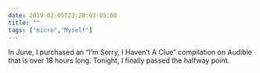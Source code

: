 ```yaml
---
date: 2019-02-05T23:20:03-05:00
title: ""
tags: ["micro","Myself"]
---
```

In June, I purchased an “I’m Sorry, I Haven’t A Clue” compilation on Audible that is over 18 hours long. Tonight, I finally passed the halfway point.
